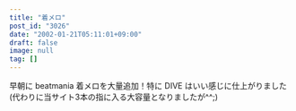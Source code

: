 ```yaml
---
title: "着メロ"
post_id: "3026"
date: "2002-01-21T05:11:01+09:00"
draft: false
image: null
tag: []
---
```



早朝に beatmania 着メロを大量追加！特に DIVE はいい感じに仕上がりました(代わりに当サイト3本の指に入る大容量となりましたが^^;)
